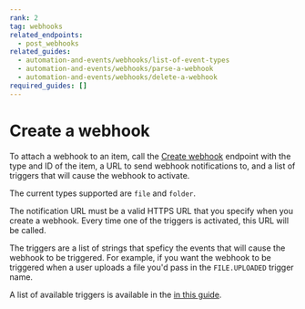 ```yaml
---
rank: 2
tag: webhooks
related_endpoints:
  - post_webhooks
related_guides:
  - automation-and-events/webhooks/list-of-event-types
  - automation-and-events/webhooks/parse-a-webhook
  - automation-and-events/webhooks/delete-a-webhook
required_guides: []
---
```


# Create a webhook

To attach a webhook to an item, call the [Create webhook][1] endpoint
with the type and ID of the item, a URL to send webhook notifications to, 
and a list of triggers that will cause the webhook to activate.

<Samples id='post_webhooks'></Samples>

The current types supported are `file` and `folder`.

The notification URL must be a valid HTTPS URL that you specify when you create a webhook. Every time one of the triggers is activated, this
URL will be called.

The triggers are a list of strings that speficy the events that will cause the webhook to be triggered. For example, if you want the webhook to be triggered when a user uploads a file you'd pass in the `FILE.UPLOADED` trigger name.

A list of available triggers is available in the [in this guide][2].

[1]: ../../../reference/automation-and-events/#post-webhooks
[2]: ../../../reference/automation-and-events/#post_webhooks-triggers